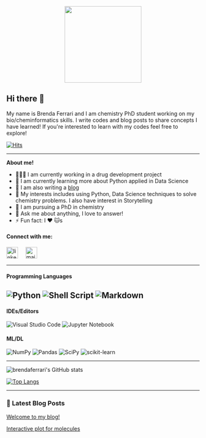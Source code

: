 <p align="center">
<img align="center" style="width: 200px" src="https://media3.giphy.com/media/SScTyz7dQ0Gf7c9dZ9/giphy.gif?cid=790b7611e235e1f0e6a299a63507391477b96bb30e99e894&rid=giphy.gif&ct=g" />
</p>


## Hi there 👋


My name is Brenda Ferrari and I am chemistry PhD student working on my bio/cheminformatics skills. I write codes and blog posts to share concepts I have learned! If you're interested to learn with my codes feel free to explore!


[![Hits](https://hits.seeyoufarm.com/api/count/incr/badge.svg?url=https%3A%2F%2Fgithub.com%2Fbrendaferrari&count_bg=%2379C83D&title_bg=%23555555&icon=atom.svg&icon_color=%23E7E7E7&title=visitors&edge_flat=false)](https://hits.seeyoufarm.com)


---
**About me!**

* 👨🏽‍💻 I am currently working in a drug development project
* 🌱 I am currently learning more about Python applied in Data Science
* 📝 I am also writing a [blog](https://brendaferrari.github.io/chemdata/)
* 🤔 My interests includes using Python, Data Science techniques to solve chemistry problems. I also have interest in Storytelling
* 💼 I am pursuing a PhD in chemistry 
* 💬 Ask me about anything, I love to answer!
* ⚡ Fun fact: I ❤️ 🐱s

#### **Connect with me:**

<a href="https://www.linkedin.com/in/brenda-ferrari-b04bb2b4/"><img src="https://www.vectorlogo.zone/logos/linkedin/linkedin-icon.svg" width="30px" alt="linkedin"></a>
&nbsp; &nbsp;
<a href="https://brendaferrari.github.io/chemdata/"><img src="https://www.pngfind.com/pngs/m/269-2693798_png-file-svg-blog-vector-icon-png-transparent.png" width="30px" alt="mail"></a> 
&nbsp; &nbsp;

---
#### Programming Languages

![Python](https://img.shields.io/badge/python-%2314354C.svg?style=for-the-badge&logo=python&logoColor=white)
![Shell Script](https://img.shields.io/badge/shell_script-%23121011.svg?style=for-the-badge&logo=gnu-bash&logoColor=white)
![Markdown](https://img.shields.io/badge/markdown-%23000000.svg?style=for-the-badge&logo=markdown&logoColor=white)
---

#### IDEs/Editors

![Visual Studio Code](https://img.shields.io/badge/VisualStudioCode-0078d7.svg?style=for-the-badge&logo=visual-studio-code&logoColor=white)
![Jupyter Notebook](https://img.shields.io/badge/jupyter-%23FA0F00.svg?style=for-the-badge&logo=jupyter&logoColor=white)

#### ML/DL

![NumPy](https://img.shields.io/badge/numpy-%23013243.svg?style=for-the-badge&logo=numpy&logoColor=white)
![Pandas](https://img.shields.io/badge/pandas-%23150458.svg?style=for-the-badge&logo=pandas&logoColor=white)
![SciPy](https://img.shields.io/badge/SciPy-%230C55A5.svg?style=for-the-badge&logo=scipy&logoColor=%white)
![scikit-learn](https://img.shields.io/badge/scikit--learn-%23F7931E.svg?style=for-the-badge&logo=scikit-learn&logoColor=white)

---

![brendaferrari's GitHub stats](https://github-readme-stats.vercel.app/api?username=brendaferrari&show_icons=true&theme=jolly)

[![Top Langs](https://github-readme-stats.vercel.app/api/top-langs/?username=brendaferrari&layout=compact)](https://github.com/brendaferrari/github-readme-stats)

---
### 📕 Latest Blog Posts

[Welcome to my blog!](https://brendaferrari.github.io/chemdata/2021/08/05/welcome-to-my-blog/)

[Interactive plot for molecules](https://brendaferrari.github.io/chemdata/2021/08/17/interactive-plot-for-molecules/)
<!-- BLOG-POST-LIST:START -->
<!-- BLOG-POST-LIST:END -->

